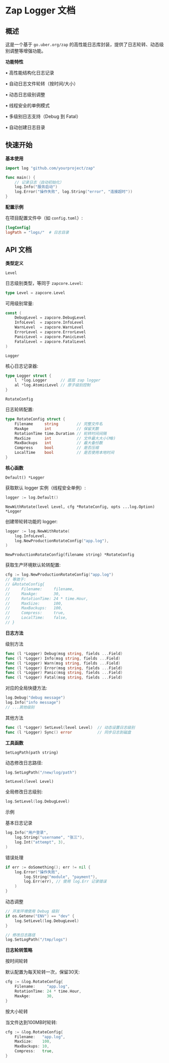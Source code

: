 # Zap Logger 文档

## 概述

这是一个基于 `go.uber.org/zap` 的高性能日志库封装，提供了日志轮转、动态级别调整等增强功能。

**功能特性**

• 高性能结构化日志记录

• 自动日志文件轮转（按时间/大小）

• 动态日志级别调整

• 线程安全的单例模式

• 多级别日志支持（Debug 到 Fatal）

• 自动创建日志目录


## 快速开始

**基本使用**

```go
import log "github.com/yourproject/zap"

func main() {
    // 记录日志（自动初始化）
    log.Info("服务启动")
    log.Error("操作失败", log.String("error", "连接超时"))
}
```

**配置示例**

在项目配置文件中（如 `config.toml`）:

```toml
[logConfig]
logPath = "logs/"  # 日志目录
```

## API 文档

**类型定义**

`Level`

日志级别类型，等同于 `zapcore.Level`:

```go
type Level = zapcore.Level
```

可用级别常量:

```go
const (
    DebugLevel = zapcore.DebugLevel
    InfoLevel  = zapcore.InfoLevel
    WarnLevel  = zapcore.WarnLevel
    ErrorLevel = zapcore.ErrorLevel
    PanicLevel = zapcore.PanicLevel
    FatalLevel = zapcore.FatalLevel
)
```

`Logger`

核心日志记录器:

```go
type Logger struct {
    l  *log.Logger      // 底层 zap logger
    al *log.AtomicLevel // 原子级别控制
}
```

`RotateConfig`

日志轮转配置:

```go
type RotateConfig struct {
    Filename     string        // 完整文件名
    MaxAge       int           // 保留天数
    RotationTime time.Duration // 轮转时间间隔
    MaxSize      int           // 文件最大大小(MB)
    MaxBackups   int           // 最大备份数
    Compress     bool          // 是否压缩
    LocalTime    bool          // 是否使用本地时间
}
```

**核心函数**

`Default() *Logger`

获取默认 logger 实例（线程安全单例）:

```go
logger := log.Default()
```

`NewWithRotate(level Level, cfg *RotateConfig, opts ...log.Option) *Logger`

创建带轮转功能的 logger:

```go
logger := log.NewWithRotate(
    log.InfoLevel,
    log.NewProductionRotateConfig("app.log"),
)
```

`NewProductionRotateConfig(filename string) *RotateConfig`

获取生产环境默认轮转配置:

```go
cfg := log.NewProductionRotateConfig("app.log")
// 等效于:
// &RotateConfig{
//     Filename:     filename,
//     MaxAge:       30,
//     RotationTime: 24 * time.Hour,
//     MaxSize:      100,
//     MaxBackups:   100,
//     Compress:     true,
//     LocalTime:    false,
// }
```

**日志方法**

级别方法

```go
func (l *Logger) Debug(msg string, fields ...Field)
func (l *Logger) Info(msg string, fields ...Field)
func (l *Logger) Warn(msg string, fields ...Field)
func (l *Logger) Error(msg string, fields ...Field)
func (l *Logger) Panic(msg string, fields ...Field)
func (l *Logger) Fatal(msg string, fields ...Field)
```

对应的全局快捷方法:

```go
log.Debug("debug message")
log.Info("info message")
// ...其他级别
```

其他方法

```go
func (l *Logger) SetLevel(level Level)  // 动态设置日志级别
func (l *Logger) Sync() error           // 同步日志到磁盘
```

**工具函数**

`SetLogPath(path string)`

动态修改日志路径:

```go
log.SetLogPath("/new/log/path")
```

`SetLevel(level Level)`

全局修改日志级别:

```go
log.SetLevel(log.DebugLevel)
```

示例

基本日志记录

```go
log.Info("用户登录",
    log.String("username", "张三"),
    log.Int("attempt", 3),
)
```

错误处理

```go
if err := doSomething(); err != nil {
    log.Error("操作失败",
        log.String("module", "payment"),
        log.Err(err), // 使用 log.Err 记录错误
    )
}
```

动态调整

```go
// 开发环境使用 Debug 级别
if os.Getenv("ENV") == "dev" {
    log.SetLevel(log.DebugLevel)
}

// 修改日志路径
log.SetLogPath("/tmp/logs")
```

**日志轮转策略**

按时间轮转

默认配置为每天轮转一次，保留30天:

```go
cfg := &log.RotateConfig{
    Filename:     "app.log",
    RotationTime: 24 * time.Hour,
    MaxAge:       30,
}
```

按大小轮转

当文件达到100MB时轮转:

```go
cfg := &log.RotateConfig{
    Filename:   "app.log",
    MaxSize:    100,
    MaxBackups: 10,
    Compress:   true,
}
```
